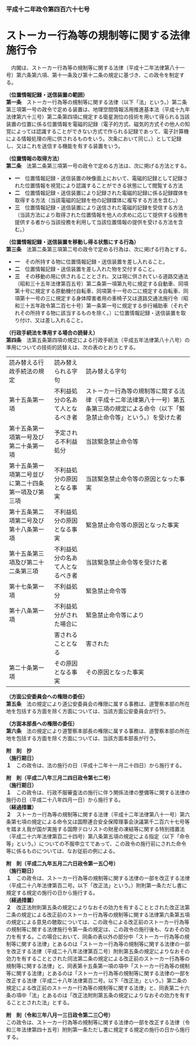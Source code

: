 ### 平成十二年政令第四百六十七号  
# ストーカー行為等の規制等に関する法律施行令  
　内閣は、ストーカー行為等の規制等に関する法律（平成十二年法律第八十一号）第六条第六項、第十一条及び第十二条の規定に基づき、この政令を制定する。  
  
**（位置情報記録・送信装置の範囲）**  
**第一条**　ストーカー行為等の規制等に関する法律（以下「法」という。）第二条第三項第一号の政令で定める装置は、地理空間情報活用推進基本法（平成十九年法律第六十三号）第二条第四項に規定する衛星測位の技術を用いて得られる当該装置の位置に係る位置情報を電磁的記録（電子的方式、磁気的方式その他人の知覚によっては認識することができない方式で作られる記録であって、電子計算機による情報処理の用に供されるものをいう。次条において同じ。）として記録し、又はこれを送信する機能を有する装置をいう。  
  
**（位置情報の取得方法）**  
**第二条**　法第二条第三項第一号の政令で定める方法は、次に掲げる方法とする。  
* **一**　位置情報記録・送信装置の映像面上において、電磁的記録として記録された位置情報を視覚により認識することができる状態にして閲覧する方法  
* **二**　位置情報記録・送信装置により記録された電磁的記録に係る記録媒体を取得する方法（当該電磁的記録を他の記録媒体に複写する方法を含む。）  
* **三**　位置情報記録・送信装置により送信された電磁的記録を受信する方法（当該方法により取得された位置情報を他人の求めに応じて提供する役務を提供する者から当該役務を利用して当該位置情報の提供を受ける方法を含む。）  
  
**（位置情報記録・送信装置を移動し得る状態にする行為）**  
**第三条**　法第二条第三項第二号の政令で定める行為は、次に掲げる行為とする。  
* **一**　その所持する物に位置情報記録・送信装置を差し入れること。  
* **二**　位置情報記録・送信装置を差し入れた物を交付すること。  
* **三**　その移動の用に供されることとされ、又は現に供されている道路交通法（昭和三十五年法律第百五号）第二条第一項第九号に規定する自動車、同項第十号に規定する原動機付自転車、同項第十一号の二に規定する自転車、同項第十一号の三に規定する身体障害者用の車椅子又は道路交通法施行令（昭和三十五年政令第二百七十号）第一条第一号に規定する歩行補助車（それぞれその所持する物に該当するものを除く。）に位置情報記録・送信装置を取り付け、又は差し入れること。  
  
**（行政手続法を準用する場合の読替え）**  
**第四条**　法第五条第四項の規定による行政手続法（平成五年法律第八十八号）の準用についての技術的読替えは、次の表のとおりとする。  

||||  
| --- | --- | --- |  
|読み替える行政手続法の規定|読み替えられる字句|読み替える字句|  
|第十五条第一項|不利益処分の名あて人となるべき者|ストーカー行為等の規制等に関する法律（平成十二年法律第八十一号）第五条第三項の規定による命令（以下「緊急禁止命令等」という。）を受けた者|  
|第十五条第一項第一号及び第二十条第一項|予定される不利益処分|当該緊急禁止命令等|  
|第十五条第一項第二号並びに第二十四条第一項及び第三項|不利益処分の原因となる事実|当該緊急禁止命令等の原因となった事実|  
|第十五条第二項第二号及び第十八条第一項|不利益処分の原因となる事実|緊急禁止命令等の原因となった事実|  
|第十五条第三項及び第二十二条第三項|不利益処分の名あて人となるべき者|当該緊急禁止命令等を受けた者|  
|第十七条第一項|不利益処分|緊急禁止命令等|  
|第十八条第一項|不利益処分がされた場合に|緊急禁止命令等により|  
||害されることとなる|害された|  
|第二十条第一項|その原因となる事実|その原因となった事実|  
  
  
**（方面公安委員会への権限の委任）**  
**第五条**　法の規定により道公安委員会の権限に属する事務は、道警察本部の所在地を包括する方面を除く方面については、当該方面公安委員会が行う。  
  
**（方面本部長への権限の委任）**  
**第六条**　法の規定により道警察本部長の権限に属する事務は、道警察本部の所在地を包括する方面を除く方面については、当該方面本部長が行う。  
  
**附　則　抄**  
**（施行期日）**  
**１**　この政令は、法の施行の日（平成十二年十一月二十四日）から施行する。  
  
**附　則（平成二八年三月二四日政令第七二号）**  
**（施行期日）**  
**１**　この政令は、行政不服審査法の施行に伴う関係法律の整備等に関する法律の施行の日（平成二十八年四月一日）から施行する。  
**（経過措置）**  
**２**　ストーカー行為等の規制等に関する法律（平成十二年法律第八十一号）第六条第七項の規定による命令又は国際連合安全保障理事会決議第千二百六十七号等を踏まえ我が国が実施する国際テロリストの財産の凍結等に関する特別措置法（平成二十六年法律第百二十四号）第八条第五項の規定による指定（以下「命令等」という。）についての不服申立てであって、この政令の施行前にされた命令等に係るものについては、なお従前の例による。  
  
**附　則（平成二九年五月二六日政令第一五〇号）**  
**（施行期日）**  
**１**　この政令は、ストーカー行為等の規制等に関する法律の一部を改正する法律（平成二十八年法律第百二号。以下「改正法」という。）附則第一条ただし書に規定する規定の施行の日から施行する。  
**（経過措置）**  
**２**　改正法附則第五条の規定によりなおその効力を有することとされた改正法第二条の規定による改正前のストーカー行為等の規制等に関する法律第六条第五項の規定による意見の聴取については、この政令による改正前のストーカー行為等の規制等に関する法律施行令第一条の規定は、この政令の施行後も、なおその効力を有する。この場合において、同条の表以外の部分中「ストーカー行為等の規制等に関する法律」とあるのは「ストーカー行為等の規制等に関する法律の一部を改正する法律（平成二十八年法律第百二号）附則第五条の規定によりなおその効力を有することとされた同法第二条の規定による改正前のストーカー行為等の規制等に関する法律」と、同表第十五条第一項の項中「ストーカー行為等の規制等に関する法律」とあるのは「ストーカー行為等の規制等に関する法律の一部を改正する法律（平成二十八年法律第百二号。以下「改正法」という。）第二条の規定による改正前のストーカー行為等の規制等に関する法律」と、同表第二十六条の項中「法」とあるのは「改正法附則第五条の規定によりなおその効力を有することとされた法」とする。  
  
**附　則（令和三年八月一三日政令第二三〇号）**  
この政令は、ストーカー行為等の規制等に関する法律の一部を改正する法律（令和三年法律第四十五号）附則第一条ただし書に規定する規定の施行の日から施行する。  
  
